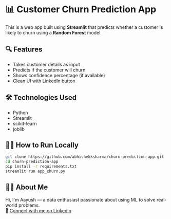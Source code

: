 # 📊 Customer Churn Prediction App

This is a web app built using **Streamlit** that predicts whether a customer is likely to churn using a **Random Forest** model.

## 🔍 Features
- Takes customer details as input
- Predicts if the customer will churn
- Shows confidence percentage (if available)
- Clean UI with LinkedIn button

## 🛠 Technologies Used
- Python
- Streamlit
- scikit-learn
- joblib

## 🧑‍💻 How to Run Locally

```bash
git clone https://github.com/abhishekksharma/churn-prediction-app.git
cd churn-prediction-app
pip install -r requirements.txt
streamlit run app_churn.py
```

## 🧑‍💻 About Me
Hi, I'm Aayush — a data enthusiast passionate about using ML to solve real-world problems.  
🔗 [Connect with me on LinkedIn](https://www.linkedin.com/in/abhishekksharmma/)
